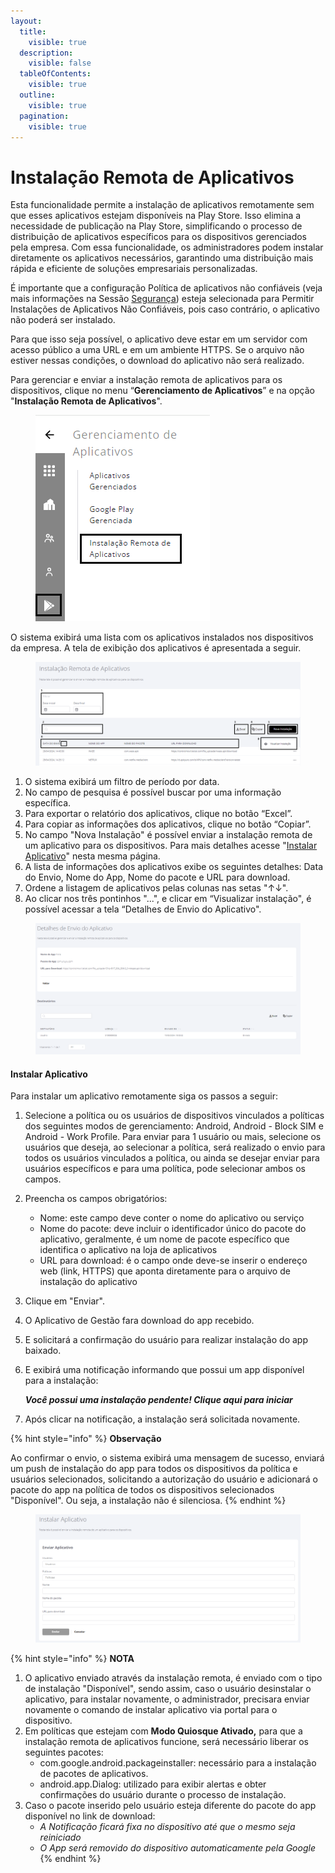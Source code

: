 ```yaml
---
layout:
  title:
    visible: true
  description:
    visible: false
  tableOfContents:
    visible: true
  outline:
    visible: true
  pagination:
    visible: true
---
```


# Instalação Remota de Aplicativos

Esta funcionalidade permite a instalação de aplicativos remotamente sem que esses aplicativos estejam disponíveis na Play Store. Isso elimina a necessidade de publicação na Play Store, simplificando o processo de distribuição de aplicativos específicos para os dispositivos gerenciados pela empresa. Com essa funcionalidade, os administradores podem instalar diretamente os aplicativos necessários, garantindo uma distribuição mais rápida e eficiente de soluções empresariais personalizadas.&#x20;

É importante que a configuração Política de aplicativos não confiáveis (veja mais informações na Sessão [Segurança](../configuracoes/editar-politica/configuracoes-gerais/seguranca.md)) esteja selecionada para Permitir Instalações de Aplicativos Não Confiáveis, pois caso contrário, o aplicativo não poderá ser instalado.

Para que isso seja possível, o aplicativo deve estar em um servidor com acesso público a uma URL e em um ambiente HTTPS. Se o arquivo não estiver nessas condições, o download do aplicativo não será realizado.

Para gerenciar e enviar a instalação remota de aplicativos para os dispositivos, clique no menu “**Gerenciamento de Aplicativos**” e na opção "**Instalação Remota de Aplicativos**".

<figure><img src="../../../.gitbook/assets/Captura de tela 2024-04-29 140640 (1).png" alt=""><figcaption></figcaption></figure>

O sistema exibirá uma lista com os aplicativos instalados nos dispositivos da empresa. A tela de exibição dos aplicativos é apresentada a seguir.

<figure><img src="../../../.gitbook/assets/Captura de tela 2024-04-29 141809.png" alt=""><figcaption></figcaption></figure>

1. O sistema exibirá um filtro de período por data.
2. No campo de pesquisa é possível buscar por uma informação específica.
3. Para exportar o relatório dos aplicativos, clique no botão “Excel”.
4. Para copiar as informações dos aplicativos, clique no botão “Copiar”.
5. No campo "Nova Instalação" é possível enviar a instalação remota de um aplicativo para os dispositivos. Para mais detalhes acesse "[Instalar Aplicativo](instalacao-remota-de-aplicativos.md#instalar-aplicativo)" nesta mesma página.
6. A lista de informações dos aplicativos exibe os seguintes detalhes:  Data do Envio, Nome do App, Nome do pacote e URL para download.
7. Ordene a listagem de aplicativos pelas colunas nas setas "↑↓".
8. Ao clicar nos três pontinhos "...",  e clicar em  “Visualizar instalação", é possível acessar a tela “Detalhes de Envio do Aplicativo".

<figure><img src="../../../.gitbook/assets/image (5) (1) (1) (1) (1).png" alt=""><figcaption></figcaption></figure>

#### Instalar Aplicativo

Para instalar um aplicativo remotamente siga os passos a seguir:

1. Selecione a política ou os usuários de dispositivos vinculados a políticas dos seguintes modos de gerenciamento: Android, Android - Block SIM e Android - Work Profile.  Para enviar para 1 usuário ou mais, selecione os usuários que deseja, ao selecionar a política,  será realizado o envio para todos os usuários vinculados a política, ou ainda se desejar enviar para usuários específicos e para uma política, pode selecionar ambos os campos.
2. Preencha os campos obrigatórios:
   * Nome: este campo deve conter o nome do aplicativo ou serviço
   * Nome do pacote: deve incluir o identificador único do pacote do aplicativo, geralmente, é um nome de pacote específico que identifica o aplicativo na loja de aplicativos
   * URL para download: é o campo onde deve-se inserir o endereço web (link, HTTPS) que aponta diretamente para o arquivo de instalação do aplicativo
3. Clique em "Enviar".&#x20;
4. O Aplicativo de Gestão fara download do app recebido.
5. E solicitará a confirmação do usuário para realizar instalação do app baixado.
6.  E exibirá uma notificação informando que possui um app disponível para a instalação:

    _**Você possui uma instalação pendente! Clique aqui para iniciar**_
7. Após clicar na notificação, a instalação será solicitada novamente.

{% hint style="info" %}
**Observação**

Ao confirmar o envio, o sistema exibirá uma mensagem de sucesso, enviará um push de instalação do app para todos os dispositivos da política e usuários selecionados, solicitando a autorização do usuário e adicionará o pacote do app na política de todos os dispositivos selecionados "Disponível". Ou seja, a instalação não é silenciosa.
{% endhint %}

<figure><img src="../../../.gitbook/assets/image (177).png" alt=""><figcaption></figcaption></figure>

{% hint style="info" %}
**NOTA**

1. O aplicativo enviado através da instalação remota, é enviado com o tipo de instalação "Disponível", sendo assim, caso o usuário desinstalar o aplicativo, para instalar novamente, o administrador, precisara enviar novamente o comando de instalar aplicativo via portal para o dispositivo.
2. Em políticas que estejam com **Modo Quiosque Ativado,** para que a instalação remota de aplicativos funcione, será necessário liberar os seguintes pacotes:
   * com.google.android.packageinstaller: necessário para a instalação de pacotes de aplicativos.
   * android.app.Dialog: utilizado para exibir alertas e obter confirmações do usuário durante o processo de instalação.
3. Caso o pacote inserido pelo usuário esteja diferente do pacote do app disponível no link de download:
   * _A Notificação ficará fixa no dispositivo até que o mesmo seja reiniciado_
   * _O App será removido do dispositivo automaticamente pela Google_
{% endhint %}
